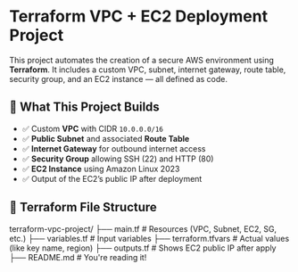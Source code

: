 # Terraform VPC + EC2 Deployment Project

This project automates the creation of a secure AWS environment using **Terraform**. It includes a custom VPC, subnet, internet gateway, route table, security group, and an EC2 instance — all defined as code.

## 🚀 What This Project Builds

- ✅ Custom **VPC** with CIDR `10.0.0.0/16`
- ✅ **Public Subnet** and associated **Route Table**
- ✅ **Internet Gateway** for outbound internet access
- ✅ **Security Group** allowing SSH (22) and HTTP (80)
- ✅ **EC2 Instance** using Amazon Linux 2023
- ✅ Output of the EC2’s public IP after deployment

## 📂 Terraform File Structure

terraform-vpc-project/
├── main.tf # Resources (VPC, Subnet, EC2, SG, etc.)
├── variables.tf # Input variables
├── terraform.tfvars # Actual values (like key name, region)
├── outputs.tf # Shows EC2 public IP after apply
├── README.md # You're reading it!
